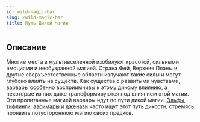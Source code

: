 ```yaml
---
id: wild-magic-bar
slug: /wild-magic-bar
title: Путь Дикой Магии
---
```

## Описание
Многие места в мультивселенной изобилуют красотой, сильными эмоциями и необузданной магией. Страна Фей, Верхние Планы и другие сверхъестественные области излучают такие силы и могут глубоко влиять на существ. Как существа с развитыми чувствами, варвары особенно восприимчивы к этому дикому влиянию, а некоторые из них даже трансформируются под влиянием этой магии. Эти пропитанные магией варвары идут по пути дикой магии. [Эльфы](https://ttg.club/races/Elf), [тифлинги](https://ttg.club/races/Tiefling), [аасимары](https://ttg.club/races/Aasimar) и [дженази](https://ttg.club/races/Genasi) часто ищут этот путь дикости, стремясь проявить потустороннюю магию своих предков.